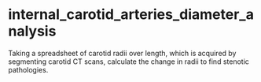 # internal_carotid_arteries_diameter_analysis
Taking a spreadsheet of carotid radii over length, which is acquired by segmenting carotid CT scans, calculate the change in radii to find stenotic pathologies.
